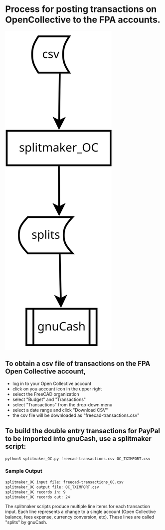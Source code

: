 # Process for posting transactions on OpenCollective to the FPA accounts.

![OpenCollective Processing](./OpenCollectiveTransactionProcessing.svg)

## To obtain a csv file of transactions on the FPA Open Collective account, 
* log in to your Open Collective account
* click on you account icon in the upper right
* select the FreeCAD organization
* select "Budget" and "Transactions"
* select "Transactions" from the drop-down menu
* select a date range and click "Download CSV"
* the csv file will be downloaded as "freecad-transactions.csv"

## To build the double entry transactions for PayPal to be imported into gnuCash, use a splitmaker script:
    python3 splitmaker_OC.py freecad-transactions.csv OC_TXIMPORT.csv

### Sample Output

    splitmaker_OC input file: freecad-transactions_OC.csv
    splitmaker_OC output file: OC_TXIMPORT.csv
    splitmaker_OC records in: 9
    splitmaker_OC records out: 24


The splitmaker scripts produce multiple line items for each transaction input.  Each line represents a change to a
single account (Open Collective balance, fees expense, currency conversion, etc).  These lines are called "splits" by gnuCash.

